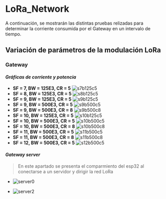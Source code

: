 # LoRa_Network
A continuación, se mostrarán las distintas pruebas relizadas para determinar la corriente consumida por el Gateway en un intervalo de tiempo.
## **Variación de parámetros de la modulación LoRa**
###  **Gateway** 
#### **_Gráficas de corriente y potencia_**
- **SF = 7, BW = 125E3, CR = 5**
![s7b125c5](https://user-images.githubusercontent.com/127070980/224197447-553fe6bd-6995-48c8-85f3-b04272ceeca9.jpg)
- **SF = 8, BW = 125E3, CR = 5**
![s8b125c5](https://user-images.githubusercontent.com/127070980/224197449-6de4e043-6b0f-4f9a-b7f4-dda460efceb6.jpg)
- **SF = 9, BW = 125E3, CR = 5**
![s9b125c5](https://user-images.githubusercontent.com/127070980/224197450-aac08e58-75e1-4072-a768-256f3f312b61.jpg)
- **SF = 9, BW = 500E3, CR = 5**
![s9b500c5](https://user-images.githubusercontent.com/127070980/224197454-17cc81df-c74b-4c73-8568-d6ed0cafbed4.jpg)
- **SF = 9, BW = 500E3, CR = 8**
![s9b500c8](https://user-images.githubusercontent.com/127070980/224197460-cad88f19-66ce-4029-99b3-3f7402c4443f.jpg)
- **SF = 10, BW = 125E3, CR = 5**
![s10b125c5](https://user-images.githubusercontent.com/127070980/224197462-04977bef-c6df-4826-9f52-8c6d065fbb94.jpg)
- **SF = 10, BW = 500E3, CR = 5**
![s10b500c5](https://user-images.githubusercontent.com/127070980/224197463-5192fcd4-7e61-4002-a49e-97b8af71d356.jpg)
- **SF = 10, BW = 500E3, CR = 8**
![s10b500c8](https://user-images.githubusercontent.com/127070980/224197466-9712b6af-9a45-4265-ad32-5a90f593a035.jpg)
- **SF = 11, BW = 500E3, CR = 5**
![s11b500c5](https://user-images.githubusercontent.com/127070980/224197468-b177e20f-aee0-44fa-8253-eef2a379887b.jpg)
- **SF = 11, BW = 500E3, CR = 8**
![s11b500c8](https://user-images.githubusercontent.com/127070980/224197469-28d6599a-5601-4560-af6c-655d64192635.jpg)
- **SF = 12, BW = 500E3, CR = 5**
![s12b500c5](https://user-images.githubusercontent.com/127070980/224197475-a4d3f008-c50f-4104-bd7c-eb94ab443e29.jpg)

#### **_Gateway server_**
> En este apartado se presenta el comparmiento del esp32 al conectarse a un servidor y dirigir la red LoRa

* ![server0](https://user-images.githubusercontent.com/127070980/224197476-897aff05-72fa-4ea7-a271-7e5050a75976.jpg)

+ ![server2](https://user-images.githubusercontent.com/127070980/224197478-542c76da-ef1d-47e9-a452-224f2360274c.jpg)
